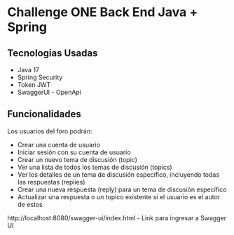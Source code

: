 # Challenge ONE Back End Java + Spring

## Tecnologias Usadas

- Java 17
- Spring Security
- Token JWT
- SwaggerUI - OpenApi

## Funcionalidades

Los usuarios del foro podrán:

- Crear una cuenta de usuario
- Iniciar sesión con su cuenta de usuario
- Crear un nuevo tema de discusión (topic)
- Ver una lista de todos los temas de discusión (topics)
- Ver los detalles de un tema de discusión específico, incluyendo todas las respuestas (replies)
- Crear una nueva respuesta (reply) para un tema de discusión específico
- Actualizar una respuesta o un topico existente si el usuario es el autor de estos

http://localhost:8080/swagger-ui/index.html - Link para ingresar a Swagger UI